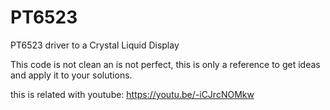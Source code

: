 # PT6523
PT6523 driver to a Crystal Liquid Display

This code is not clean an is not perfect, this is only a reference to get ideas
and apply it to your solutions.

this is related with youtube: https://youtu.be/-iCJrcNOMkw
